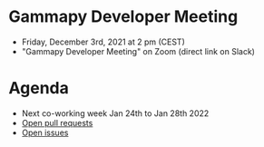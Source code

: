 # Gammapy Developer Meeting

* Friday, December 3rd, 2021 at 2 pm (CEST)
* "Gammapy Developer Meeting" on Zoom (direct link on Slack)
# Agenda

* Next co-working week Jan 24th to Jan 28th 2022
* [Open pull requests](https://github.com/gammapy/gammapy/pulls) 
* [Open issues](https://github.com/gammapy/gammapy/issues)


 



